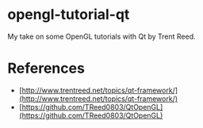# opengl-tutorial-qt
My take on some OpenGL tutorials with Qt by Trent Reed.

# References
* [http://www.trentreed.net/topics/qt-framework/](http://www.trentreed.net/topics/qt-framework/)
* [https://github.com/TReed0803/QtOpenGL](https://github.com/TReed0803/QtOpenGL)
